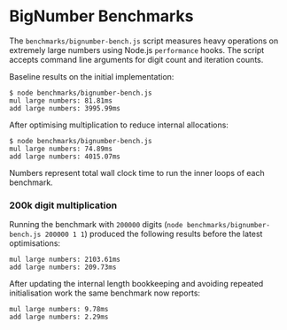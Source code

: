 # BigNumber Benchmarks

The `benchmarks/bignumber-bench.js` script measures heavy operations on extremely large numbers using Node.js `performance` hooks. The script accepts command line arguments for digit count and iteration counts.

Baseline results on the initial implementation:

```
$ node benchmarks/bignumber-bench.js
mul large numbers: 81.81ms
add large numbers: 3995.99ms
```

After optimising multiplication to reduce internal allocations:

```
$ node benchmarks/bignumber-bench.js
mul large numbers: 74.89ms
add large numbers: 4015.07ms
```

Numbers represent total wall clock time to run the inner loops of each benchmark.

### 200k digit multiplication

Running the benchmark with `200000` digits (`node benchmarks/bignumber-bench.js 200000 1 1`) produced the following results before the latest optimisations:

```
mul large numbers: 2103.61ms
add large numbers: 209.73ms
```

After updating the internal length bookkeeping and avoiding repeated initialisation work the same benchmark now reports:

```
mul large numbers: 9.78ms
add large numbers: 2.29ms
```
